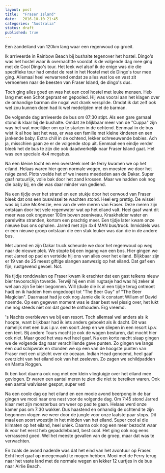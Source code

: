 ```yaml
---
layout: post
title:  "Fraser Island"
date:   2016-10-10 21:45
categories: "Australia"
status: draft
published: true
---
```


Een zandeiland van 120km lang waar een regenwoud op groeit. 
<!--more-->
Ik arriveerde in Rainbow Beach bij bushalte tegenover het hostel. Dingo's was het hostel waar ik overnachtte voordat ik de volgende dag mee ging met de Cool Dingo's tour. Het leek wel alsof ik de enige was die die specifieke tour had omdat de rest in het Hostel met de Dingo's tour mee ging. Allemaal heel verwarrend omdat ze alles wat los en vast zit vernoemen naar de beesten van Fraser Island, de dingo's dus. 

Toch ging alles goed en was het een cool hostel met leuke mensen. Heb lang met een Schot gepraat en gepooled. Hij was vooral aan het klagen over de onhandige barman die nogal wat drank verspilde. Omdat ik dat zelf ook wel zou kunnen doen had ik wel medelijden met de barman.

De volgende dag arriveerde de bus om 07:30 stipt. Als een gare garnaal stond ik klaar bij de bushalte. Omdat ze blijkbaar meer van de "Cuppa" zijn was het wat moeilijker om op te starten in de ochtend. Eenmaal in de bus wist ik al hoe laat het was, er was een familie met kleine kinderen en een jankende baby. Extra chill in de ochtend, lekker schreeuwende babies. Ach ja, misschien gaan ze er de volgende stop uit. Eenmaal een eindje verder bleek het de bus te zijn die ook daadwerkelijk naar Fraser Island gaat. Het was een speciale 4x4 megabus. 

Na een kleine tocht en een oversteek met de ferry kwamen we op het eiland. Helaas waren hier geen normale wegen, en moesten we door het ruige zand. Plots voelde het of we ineens meededen aan de Dakar. Super gaaf natuurlijk, volle bak door het zand krossen. Maar we hadden ook nog die baby bij, en die was daar minder van gediend.

Na een tijdje over het strand en een stukje door het oerwoud van Fraser bleek dat ons een buswissel te wachten stond. Heel erg prettig. De wissel was bij Lake McKenzie, een van de vele meren van Fraser. Deze meren zijn ontstaan door het vele regenwater wat op het eiland valt. Heel gaaf want dit meer was ook ongeveer 100m boven zeeniveau. Kraakhelder water en parelwitte stranden, kortom een prachtig meer. Een tijdje later kwam onze nieuwe bus ons ophalen. Jarred met zijn 4x4 MAN bus/truck. Inmiddels was er een nieuwe groep ontstaan die een stuk leuker was dan die in de andere bus.

Met Jarred en zijn Dakar truck scheurde we door het regenwoud op weg naar de nieuwe plek. We stopte bij een ingang van een bos. Hier gingen we met Jarred op pad en vertelde hij ons van alles over het eiland. Blijkbaar zijn er 19 van de 25 meest giftige slangen aanwezig op het eiland. Dat gaf een fijn, rustgevend gevoel. Not.

Na tijdje ronddwalen op Fraser kwam ik erachter dat een gast telkens nieuw bier tevoorschijn toverde. Terwijl hij een mini rugtasje had was hij zeker al wel aan zijn 5e bier begonnen. Will (dude die ik al een tijdje terug ontmoet had) en ik hadden hem ongedoopt tot "The Beer Guy" of "The Beer Magician". Daarnaast had je ook nog Jamie die ik constant Willam of David noemde. Op een gegeven moment was ie daar best wel pissig over, het lukt me nog steeds niet om dat goed te onthouden. Erg vreemd.

's Nachts overbleven we bij een resort. Toch allemaal wel anders als ik hoopte, want blijkbaar had ik iets anders geboekt als ik dacht. Dit was namelijk met een bus i.p.v. een soort Jeep en we sliepen in een resort i.p.v. een tent. Bij andere Tours mocht je ook de wagen besturen, dat mocht hier ook niet. Maar goed het was wel heel gaaf. Na een korte nacht slaap gingen we de volgende dag naar verschillende gave punten. Zo gingen we langs een oud schipwrak en stonden we op een van de hoogste punten van Fraser met een uitzicht over de oceaan. Indian Head genoemd, heel gaaf overzicht van het eiland ook van het zeeleven. Zo zagen we schildpadden en Manta Roggen.

Ik ben kort daarna ook nog met een klein vliegtuigje over het eiland mee gevlogen. Er waren een aantal meren te zien die niet te bereiken waren. Ook een aantal walvissen gespot, super vet!

Na een coole dag op het eiland en een mooie avond beerpong in de bar gingen we mooi naar ons nest voor de volgende dag. Om 7:45 stond Jarred klaar met zijn monsterbus om weer op pad te gaan. Helaas werd onze kamer pas om 7:30 wakker. Dus haastend en onhandig de ochtend te zijn begonnen vlogen we weer door de jungle voor onze laatste paar stops. Dit maal een soort woestijn in het midden van het eiland. Super cool al die klimaten op het eiland, heel uniek. Daarna ook nog een meer bezocht waar ik voor het eerst heb gepaddleboard, best cool. Het ging ook nog eens verrassend goed. Wel het meeste gevallen van de groep, maar dat was te verwachten. 

En zoals de avond naderde was dat het eind van het avontuur op Fraser. Echt heel gaaf op meegemaakt te mogen hebben. Mooi met de Ferry terug naar het vaste land met de normale wegen en lekker 12 uurtjes in de bus naar Airlie Beach.
